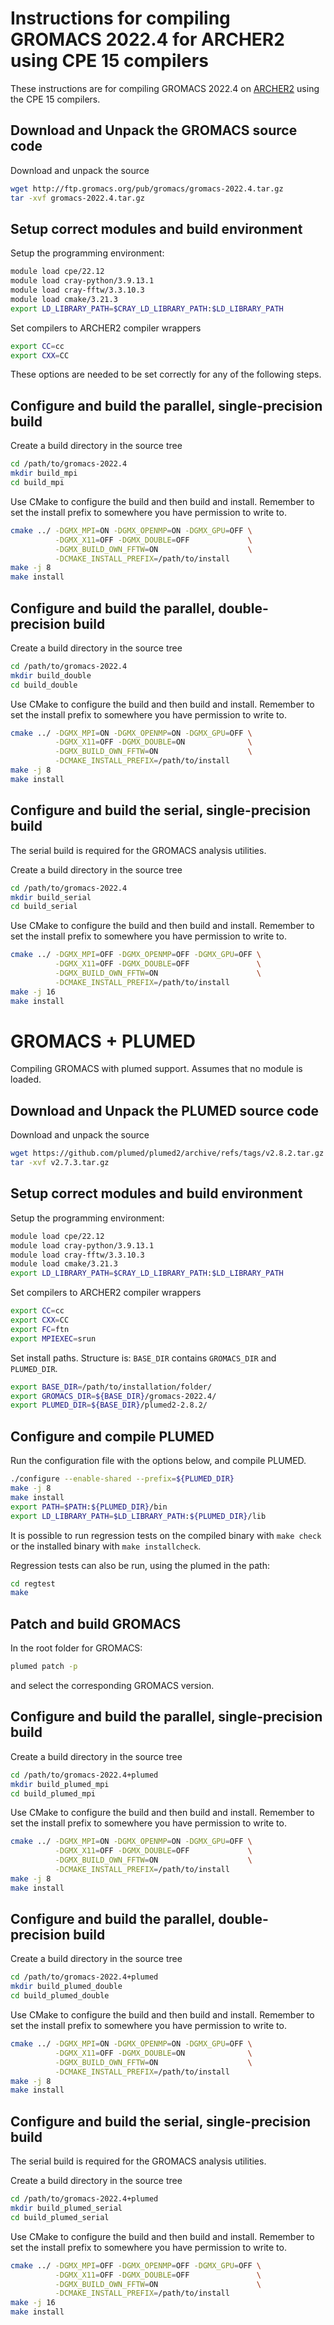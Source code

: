 Instructions for compiling GROMACS 2022.4 for ARCHER2 using CPE 15 compilers
============================================================================

These instructions are for compiling GROMACS 2022.4 on [ARCHER2](https://www.archer2.ac.uk) using the CPE 15 compilers.

Download and Unpack the GROMACS source code
-------------------------------------------

Download and unpack the source

```bash
wget http://ftp.gromacs.org/pub/gromacs/gromacs-2022.4.tar.gz
tar -xvf gromacs-2022.4.tar.gz
```

Setup correct modules and build environment
-------------------------------------------

Setup the programming environment:

```bash
module load cpe/22.12
module load cray-python/3.9.13.1
module load cray-fftw/3.3.10.3
module load cmake/3.21.3
export LD_LIBRARY_PATH=$CRAY_LD_LIBRARY_PATH:$LD_LIBRARY_PATH
```

Set compilers to ARCHER2 compiler wrappers

```bash
export CC=cc
export CXX=CC
```

These options are needed to be set correctly for any of the following steps.

Configure and build the parallel, single-precision build
--------------------------------------------------------

Create a build directory in the source tree

```bash
cd /path/to/gromacs-2022.4
mkdir build_mpi
cd build_mpi
```

Use CMake to configure the build and then build and install. Remember to set the install 
prefix to somewhere you have permission to write to.

```bash
cmake ../ -DGMX_MPI=ON -DGMX_OPENMP=ON -DGMX_GPU=OFF \
          -DGMX_X11=OFF -DGMX_DOUBLE=OFF             \
          -DGMX_BUILD_OWN_FFTW=ON                    \
          -DCMAKE_INSTALL_PREFIX=/path/to/install
make -j 8
make install
```

Configure and build the parallel, double-precision build
--------------------------------------------------------

Create a build directory in the source tree

```bash
cd /path/to/gromacs-2022.4
mkdir build_double
cd build_double
```

Use CMake to configure the build and then build and install. Remember to set the install 
prefix to somewhere you have permission to write to.

```bash
cmake ../ -DGMX_MPI=ON -DGMX_OPENMP=ON -DGMX_GPU=OFF \
          -DGMX_X11=OFF -DGMX_DOUBLE=ON              \
          -DGMX_BUILD_OWN_FFTW=ON                    \
          -DCMAKE_INSTALL_PREFIX=/path/to/install
make -j 8
make install
```

Configure and build the serial, single-precision build
-------------------------------------------------------

The serial build is required for the GROMACS analysis utilities.

Create a build directory in the source tree

```bash
cd /path/to/gromacs-2022.4
mkdir build_serial
cd build_serial
```

Use CMake to configure the build and then build and install. Remember to set the install 
prefix to somewhere you have permission to write to.

```bash
cmake ../ -DGMX_MPI=OFF -DGMX_OPENMP=OFF -DGMX_GPU=OFF \
          -DGMX_X11=OFF -DGMX_DOUBLE=OFF               \
          -DGMX_BUILD_OWN_FFTW=ON                      \
          -DCMAKE_INSTALL_PREFIX=/path/to/install
make -j 16
make install
```


GROMACS + PLUMED
================

Compiling GROMACS with plumed support. Assumes that no module is loaded.

Download and Unpack the PLUMED source code
------------------------------------------

Download and unpack the source

```bash
wget https://github.com/plumed/plumed2/archive/refs/tags/v2.8.2.tar.gz
tar -xvf v2.7.3.tar.gz
```

Setup correct modules and build environment
-------------------------------------------

Setup the programming environment:

```bash
module load cpe/22.12
module load cray-python/3.9.13.1
module load cray-fftw/3.3.10.3
module load cmake/3.21.3
export LD_LIBRARY_PATH=$CRAY_LD_LIBRARY_PATH:$LD_LIBRARY_PATH
```

Set compilers to ARCHER2 compiler wrappers

```bash
export CC=cc
export CXX=CC
export FC=ftn 
export MPIEXEC=srun 
```

Set install paths. Structure is: `BASE_DIR` contains `GROMACS_DIR` and `PLUMED_DIR`.


```bash
export BASE_DIR=/path/to/installation/folder/
export GROMACS_DIR=${BASE_DIR}/gromacs-2022.4/
export PLUMED_DIR=${BASE_DIR}/plumed2-2.8.2/
```

Configure and compile PLUMED
----------------------------

Run the configuration file with the options below, and compile PLUMED.

```bash
./configure --enable-shared --prefix=${PLUMED_DIR}
make -j 8
make install
export PATH=$PATH:${PLUMED_DIR}/bin
export LD_LIBRARY_PATH=$LD_LIBRARY_PATH:${PLUMED_DIR}/lib
```

It is possible to run regression tests on the compiled binary with `make check` or the installed binary with `make installcheck`.

Regression tests can also be run, using the plumed in the path:

```bash
cd regtest
make
```

Patch and build GROMACS
-----------------------

In the root folder for GROMACS:

```bash
plumed patch -p
```

and select the corresponding GROMACS version.


Configure and build the parallel, single-precision build
--------------------------------------------------------

Create a build directory in the source tree

```bash
cd /path/to/gromacs-2022.4+plumed
mkdir build_plumed_mpi
cd build_plumed_mpi
```

Use CMake to configure the build and then build and install. Remember to set the install 
prefix to somewhere you have permission to write to.

```bash
cmake ../ -DGMX_MPI=ON -DGMX_OPENMP=ON -DGMX_GPU=OFF \
          -DGMX_X11=OFF -DGMX_DOUBLE=OFF             \
          -DGMX_BUILD_OWN_FFTW=ON                    \
          -DCMAKE_INSTALL_PREFIX=/path/to/install
make -j 8
make install
```

Configure and build the parallel, double-precision build
--------------------------------------------------------

Create a build directory in the source tree

```bash
cd /path/to/gromacs-2022.4+plumed
mkdir build_plumed_double
cd build_plumed_double
```

Use CMake to configure the build and then build and install. Remember to set the install 
prefix to somewhere you have permission to write to.

```bash
cmake ../ -DGMX_MPI=ON -DGMX_OPENMP=ON -DGMX_GPU=OFF \
          -DGMX_X11=OFF -DGMX_DOUBLE=ON              \
          -DGMX_BUILD_OWN_FFTW=ON                    \
          -DCMAKE_INSTALL_PREFIX=/path/to/install
make -j 8
make install
```

Configure and build the serial, single-precision build
-------------------------------------------------------

The serial build is required for the GROMACS analysis utilities.

Create a build directory in the source tree

```bash
cd /path/to/gromacs-2022.4+plumed
mkdir build_plumed_serial
cd build_plumed_serial
```

Use CMake to configure the build and then build and install. Remember to set the install 
prefix to somewhere you have permission to write to.

```bash
cmake ../ -DGMX_MPI=OFF -DGMX_OPENMP=OFF -DGMX_GPU=OFF \
          -DGMX_X11=OFF -DGMX_DOUBLE=OFF               \
          -DGMX_BUILD_OWN_FFTW=ON                      \
          -DCMAKE_INSTALL_PREFIX=/path/to/install
make -j 16
make install
```
